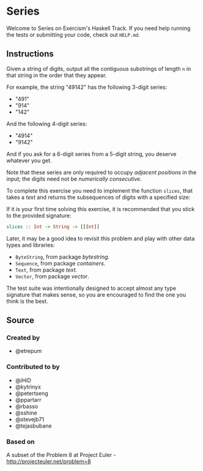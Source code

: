 # Series

Welcome to Series on Exercism's Haskell Track.
If you need help running the tests or submitting your code, check out `HELP.md`.

## Instructions

Given a string of digits, output all the contiguous substrings of length `n` in
that string in the order that they appear.

For example, the string "49142" has the following 3-digit series:

- "491"
- "914"
- "142"

And the following 4-digit series:

- "4914"
- "9142"

And if you ask for a 6-digit series from a 5-digit string, you deserve
whatever you get.

Note that these series are only required to occupy *adjacent positions*
in the input; the digits need not be *numerically consecutive*.

To complete this exercise you need to implement the function `slices`,
that takes a *text* and returns the subsequences of digits with a
specified size:

If it is your first time solving this exercise, it is recommended that you
stick to the provided signature:

```haskell
slices :: Int -> String -> [[Int]]
```

Later, it may be a good idea to revisit this problem and play with other data
types and libraries:

- `ByteString`, from package *bytestring*.
- `Sequence`, from package *containers*.
- `Text`, from package *text*.
- `Vector`, from package *vector*.

The test suite was intentionally designed to accept almost any type signature
that makes sense, so you are encouraged to find the one you think is the best.

## Source

### Created by

- @etrepum

### Contributed to by

- @iHiD
- @kytrinyx
- @petertseng
- @ppartarr
- @rbasso
- @sshine
- @stevejb71
- @tejasbubane

### Based on

A subset of the Problem 8 at Project Euler - http://projecteuler.net/problem=8